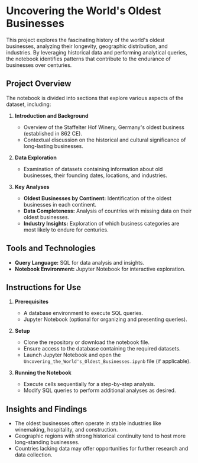 # Uncovering the World's Oldest Businesses

This project explores the fascinating history of the world's oldest businesses, analyzing their longevity, geographic distribution, and industries. By leveraging historical data and performing analytical queries, the notebook identifies patterns that contribute to the endurance of businesses over centuries.

## Project Overview

The notebook is divided into sections that explore various aspects of the dataset, including:

1. **Introduction and Background**
   - Overview of the Staffelter Hof Winery, Germany's oldest business (established in 862 CE).
   - Contextual discussion on the historical and cultural significance of long-lasting businesses.

2. **Data Exploration**
   - Examination of datasets containing information about old businesses, their founding dates, locations, and industries.

3. **Key Analyses**
   - **Oldest Businesses by Continent:** Identification of the oldest businesses in each continent.
   - **Data Completeness:** Analysis of countries with missing data on their oldest businesses.
   - **Industry Insights:** Exploration of which business categories are most likely to endure for centuries.

## Tools and Technologies

- **Query Language:** SQL for data analysis and insights.
- **Notebook Environment:** Jupyter Notebook for interactive exploration.

## Instructions for Use

1. **Prerequisites**
   - A database environment to execute SQL queries.
   - Jupyter Notebook (optional for organizing and presenting queries).

2. **Setup**
   - Clone the repository or download the notebook file.
   - Ensure access to the database containing the required datasets.
   - Launch Jupyter Notebook and open the `Uncovering_the_World's_Oldest_Businesses.ipynb` file (if applicable).

3. **Running the Notebook**
   - Execute cells sequentially for a step-by-step analysis.
   - Modify SQL queries to perform additional analyses as desired.

## Insights and Findings

- The oldest businesses often operate in stable industries like winemaking, hospitality, and construction.
- Geographic regions with strong historical continuity tend to host more long-standing businesses.
- Countries lacking data may offer opportunities for further research and data collection.


